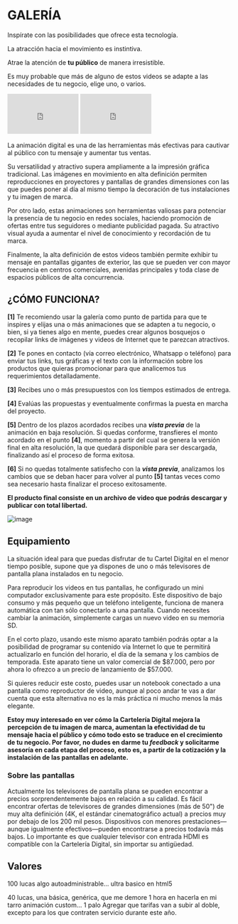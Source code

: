 # GALERÍA
Inspírate con las posibilidades que ofrece esta tecnología. 

La atracción hacia el movimiento es instintiva. 

Atrae la atención de **tu público** de manera irresistible. 

Es muy probable que más de alguno de estos videos se adapte a las necesidades de tu negocio, elige uno, o varios.
<iframe src="https://player.vimeo.com/video/193567768?title=0&byline=0&portrait=0"   
width="160" height="90" frameborder="0" ></iframe>
<iframe src="https://player.vimeo.com/video/193567768?title=0&byline=0&portrait=0"   
width="160" height="90" frameborder="0" ></iframe>

La animación digital es una de las herramientas más efectivas para cautivar al público con tu mensaje y aumentar tus ventas.

Su versatilidad y atractivo supera ampliamente a la impresión gráfica tradicional. Las imágenes en movimiento en alta definición permiten reproducciones en proyectores y pantallas de grandes dimensiones con las que puedes poner al día al mismo tiempo la decoración de tus instalaciones y tu imagen de marca.

Por otro lado, estas animaciones son herramientas valiosas para potenciar la presencia de tu negocio en redes sociales, haciendo promoción de ofertas entre tus seguidores o mediante publicidad pagada. Su atractivo visual ayuda a aumentar el nivel de conocimiento y recordación de tu marca.

Finalmente, la alta definición de estos videos también permite exhibir tu mensaje en pantallas gigantes de exterior, las que se pueden ver con mayor frecuencia en centros comerciales, avenidas principales y toda clase de espacios públicos de alta concurrencia. 

## ¿CÓMO FUNCIONA?
**[1]** Te recomiendo usar la galería como punto de partida para que te inspires y elijas una o más animaciones que se adapten a tu negocio, o bien, si ya tienes algo en mente, puedes crear algunos bosquejos o recopilar links de imágenes y videos de Internet que te parezcan atractivos.

**[2]** Te pones en contacto (vía correo electrónico, Whatsapp o teléfono) para enviar tus links, tus gráficas y el texto con la información sobre los productos que quieras promocionar para que analicemos tus requerimientos detalladamente. 

**[3]** Recibes uno o más presupuestos con los tiempos estimados de entrega. 

**[4]** Evalúas las propuestas y eventualmente confirmas la puesta en marcha del proyecto.

**[5]** Dentro de los plazos acordados recibes una **_vista previa_** de la animación en baja resolución. Si quedas conforme, transfieres el monto acordado en el punto **[4]**, momento a partir del cual se genera la versión final en alta resolución, la que quedará disponible para ser descargada, finalizando así el proceso de forma exitosa.

**[6]** Si no quedas totalmente satisfecho con la **_vista previa_**, analizamos los cambios que se deban hacer para volver al punto **[5]** tantas veces como sea necesario hasta finalizar el proceso exitosamente.

**El producto final consiste en un archivo de video que podrás descargar y publicar con total libertad.**

![image](https://user-images.githubusercontent.com/16393716/62242266-c3101700-b3a8-11e9-8502-3f346cec7d1f.png)

## Equipamiento
La situación ideal para que puedas disfrutar de tu Cartel Digital en el menor tiempo posible, supone que ya dispones de uno o más televisores de pantalla plana instalados en tu negocio.

Para reproducir los videos en tus pantallas, he configurado un mini computador exclusivamente para este propósito. Este dispositivo de bajo consumo y más pequeño que un teléfono inteligente, funciona de manera automática con tan sólo conectarlo a una pantalla. Cuando necesites cambiar la animación, simplemente cargas un nuevo video en su memoria SD.

En el corto plazo, usando este mismo aparato también podrás optar a la posibilidad de programar su contenido vía Internet lo que te permitirá actualizarlo en función del horario, el día de la semana y los cambios de temporada. Este aparato tiene un valor comercial de $87.000, pero por ahora lo ofrezco a un precio de lanzamiento de $57.000.

Si quieres reducir este costo, puedes usar un notebook conectado a una pantalla como reproductor de video, aunque al poco andar te vas a dar cuenta que esta alternativa no es la más práctica ni mucho menos la más elegante.

**Estoy muy interesado en ver cómo la Cartelería Digital mejora la percepción de tu imagen de marca, aumentan la efectividad de tu mensaje hacia el público y cómo todo esto se traduce en el crecimiento de tu negocio. Por favor, no dudes en darme tu _feedback_ y solicitarme asesoría en cada etapa del proceso, esto es, a partir de la cotización y la instalación de las pantallas en adelante.**

### Sobre las pantallas
Actualmente los televisores de pantalla plana se pueden encontrar a precios sorprendentemente bajos en relación a su calidad. Es fácil encontrar ofertas de televisores de grandes dimensiones (más de 50") de muy alta definición (4K, el estándar cinematográfico actual) a precios muy por debajo de los 200 mil pesos. Dispositivos con menores prestaciones—aunque igualmente efectivos—pueden encontrarse a precios todavía más bajos. Lo importante es que cualquier televisor con entrada HDMI es compatible con la Cartelería Digital, sin importar su antigüedad.

## Valores

100 lucas algo autoadministrable... ultra basico en html5

40 lucas, una básica, genérica, que me demore 1 hora en hacerla en mi tarro
animación custom... 1 palo
Agregar que tarifas van a subir al doble, excepto para los que contraten servicio durante este año.

